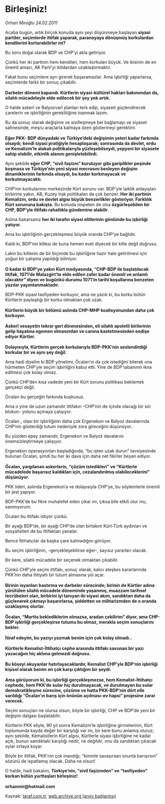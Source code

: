 # Birleşiniz!

*Orhan Miroğlu 24.02.2011*

<div class="yazi"><p>Acaba bugün, artık birçok konuda aynı şeyi düşünmeye başlayan <b>siyasi partiler, seçimlerde ittifak yaparak, paranoyaya dönüşmüş korkulardan kendilerini kurtarabilirler mi?</b></p>
<p>Bu soru doğal olarak BDP ve CHP’yi akla getiriyor.</p>
<p>Çünkü her iki partinin hem kendileri, hem korkuları büyük. Ve ikisinin de en önemli amacı, AK Parti’yi iktidardan uzaklaştırmaktır. </p>
<p>Fakat bunu seçimlere ayrı girerek başaramazlar. Ama işbirliği yaparlarsa, seçimlerde farklı bir sonuç çıkabilir.<br/><br/><b>Darbeler dönemi kapandı. Kürtlerin siyasi-kültürel hakları bakımından da, silahlı mücadeleyle elde edilecek bir şey yok artık.</b> </p>
<p>O halde askerî ve Balyozvarî planları terk edip, siyaseti güçlendirecek çarelerin ve işbirliğinin gerekliliğine inanmak lazım. </p>
<p>Bu da sonuç olarak değişime ve sivilleşmeye bel bağlamayı ve siyaset sahnesinde, meşru araçlarla kalmaya özen göstermeyi gerektirir. <br/><br/><b>Eğer PKK- BDP dünyadaki ve Türkiye’deki değişimin yeteri kadar farkında olsaydı; kendi siyasi pratiğiyle hesaplaşarak; sonrasında da devlet, ordu ve Kemalizm’le alakalı politikalarıyla yüzleşebilseydi, yepyeni bir siyasete sahip olabilir, etkinlik alanını genişletebilirdi.</b></p>
<p>Aynı şekilde<b> eğer CHP, “sivil faşizm” kuruluyor gibi gariplikler peşinde koşmasa ve Türkiye’nin yeni siyasi mecrasını besleyen değişim dinamiklerinin farkında olsaydı, bu kadar korkmayacak ve korkutmayacaktı</b>. </p>
<p>CHP’nin korkularının merkezinde Kürt sorunu var. BDP’yle laiklik anlayışları birbirine yakın. AB, Kuzey Irak politikaları da çok benzer. <b>Her iki partinin Kemalizm, ordu ve devlet algısı büyük benzerlikler gösteriyor. Farklılık Kürt sorununa bakışta.</b> Bu konuda nispeten de olsa <b>özgürleşebilen bir CHP, BDP’yle ittifakı rahatlıkla gündemine alabilir</b>. </p>
<p>Aslına bakarsanız <b>her iki tarafın siyasi elitlerinin gönlünde bu işbirliği yatıyor</b>. </p>
<p>Ama bu işbirliğinin gerçekleşmesi büyük oranda CHP’ye bağlıdır.</p>
<p>Kaldı ki, BDP’nin kitlesi de buna hemen evet diyecek bir kitle değil doğrusu. </p>
<p>Lakin bu kitlenin de bir biçimde bu işbirliğine hazır hale getirilmesi için yoğun bir çalışma yapıldığı biliniyor.<br/><br/><b>O kadar ki BDP’ye yakın Kürt medyasında, “CHP-BDP ile başlatılacak ittifak, 1071’de Malazgirt’te elde edilen zafer kadar önemli ve anlamlı olacaktır” diyen ve bugünkü durumu 1071’in tarihî koşullarına benzeten yazılar yayımlanmaktadır.</b></p>
<p>BDP-PKK siyasi tasfiyeden korkuyor, ama ne yazık ki, bu korku bütün Kürtlerin paylaştığı bir korku olmaktan çok uzak. <br/><br/><b>Kürtlerin büyük bir bölümü aslında CHP-MHP koalisyonundan daha çok korkuyor. <br/><br/></b><b>Askerî vesayetin tekrar geri dönmesinden, eli silahlı apoletli birilerinin gelip hayatına egemen olmasından ve canına kastetmesinden endişe ediyor Kürtler.<br/><br/></b><b>Dolayısıyla, Kürtlerin gerçek korkularıyla BDP-PKK’nin seslendirdiği korkular bir ve aynı şey değil.</b></p>
<p>Ama hadi diyelim ki BDP yönetimi, Öcalan’ın da çok istediğini bilerek ona hürmeten CHP’yle seçim işbirliğini kabul etti. Yine de BDP tabanının ikna edilmesi çok kolay olmaz. </p>
<p>Çünkü CHP’den kısa vadede yeni bir Kürt sorunu politikası beklemek gerçekçi değil. </p>
<p>Öcalan bu gerçeğin farkında kuşkusuz. </p>
<p>Ama o yine de uzun zamandır ittifakın –CHP’nin de içinde olacağı bir sol blokun- yolunu açmaya çalışıyor. </p>
<p>Öcalan , olası bir işbirliğinin daha çok Ergenekon ve Balyoz davalarında CHP’nin gösterdiği tutum nedeniyle zora gireceğini düşünüyor..</p>
<p>Bu yüzden epey zamandır, Ergenekon ve Balyoz davalarını önemsizleştirmeye çalışıyor. </p>
<p>Ergenekon operasyonları başladığında, “bu işten uzak durun” tavsiyesinde bulunan Öcalan, şimdi bu her iki dava için daha net fikirler beyan ediyor. <br/><br/><b>Öcalan, yargılanan askerlerin, “çözüm istedikleri” ve “Kürtlerle mücadelede başarısız kaldıkları için, cezalandırılmış olabileceklerini” düşünüyor.</b></p>
<p>PKK lideri, aslında Ergenekon’a ve dolayısıyla CHP’ye, bu söylemlerle önemli bir jest yapıyor.</p>
<p>BDP-PKK’de bu fikre muhalefet eden çıkar mı, çıksa bile etkili olur mu, sanmıyorum.</p>
<p>Öcalan bu ittifakı istiyor çünkü. </p>
<p>Bir ayağı BDP’de, bir ayağı CHP’de olan birtakım Kürt-Türk aydınları ve sosyalistleri de bu ittifaktan yanalar.</p>
<p>Bence İttihatçılar da başka çare kalmadığını görüyor. </p>
<p>Bu seçim işbirliğinin, –gerçekleşebilirse eğer-, sayısız yararları olacak. </p>
<p>Bir kere, silahlı mücadele bir seçenek olmaktan çıkabilir. </p>
<p>Çünkü CHP’yle seçim ittifakı, sonuç olarak, kalıcı ateşkes kararlarında PKK’nin daha ihtiyatlı bir tutum almasına yol açar.<br/><br/><b>Birinin isyanları bastırma ve darbeler sürecinde; birinin de Kürtler adına yürütülen silahlı mücadele döneminde yaşanmış, muazzam tarihsel tecrübeleri olan, birbirini iyi tanıyan iki siyasi akım, sandıktan daha da güçlenerek çıkmayı başarırlarsa, şiddetten ve militarizmden de o oranda uzaklaşmış olurlar.<br/><br/></b><b>Öcalan, “Martta beklediklerim olmazsa, aradan çekilirim” diyor, ama CHP-BDP işbirliği gerçekleşirse tutumu bu olmaz, merakla seçim sonuçlarını bekler.<br/><br/></b><b>İtiraf edeyim, bu yazıyı yazmak benim için çok kolay olmadı..<br/><br/></b><b>Kürtlerle Kemalist-İttihatçı cephe arasında ittifakı savunan bir yazı yazacağım hiç aklıma gelmezdi doğrusu. <br/><br/></b><b>Bu köşeyi okuyanlar hatırlayacaklardır, Kemalist CHP’yle BDP’nin işbirliği kişisel olarak benim en çok karşı çıktığım bir şeydi.<br/><br/></b><b>Ama görüyorum ki, bu işbirliği gerçekleşmezse, hem Kemalist-İttihatçı cephede, hem PKK’de sular hiç durulmayacak, ve durulmayan bu sular demokratikleşme sürecine, çözüme ve hatta PKK-BDP’nin dört elle sarıldığı “Öcalan’ın barış için önünün açılması-ev hapsi” projesine zarar verecek.</b> </p>
<p>Seçim sonuçları ne olursa olsun, böyle bir işbirliği, CHP ve BDP’de yeni bir değişim dalgası başlatabilir.</p>
<p>Kürtlerin PKK eliyle, 90 yıl sonra Kemalizm’le işbirliğine girmelerinin, Kürt toplumunda kayda değer bir karşılığı var mı, bir kere bunu anlamış oluruz; aynı şekilde, Kemalistlerin Kürt algısı, Kürtlerle siyasi işbirliğine ne kadar açık, bunun sandıktaki karşılığı nedir, ne değildir, onu da sandıktan çıkacak oylar ortaya koyar. </p>
<p>Böyle bir ittifak, PKK’nin çok inandığı, “kiminle savaşırsan onunla barışırsın” sözünü de ispatlamış olacak. Daha ne olsun!</p>
<p>O halde, hadi bakalım, <b>Türkiye’nin, “sivil faşizmden” ve “tasfiyeden” korkan bütün yurttaşları birleşiniz!<br/><br/></b><b>orhanmir@hotmail.com</b></p>
</div>

Kaynak: [taraf.com.tr](http://www.taraf.com.tr/orhan-miroglu/makale-birlesiniz.htm), [web.archive.org (arşiv bağlantısı)](http://web.archive.org/web/20130721124822/http://www.taraf.com.tr/orhan-miroglu/makale-birlesiniz.htm)
